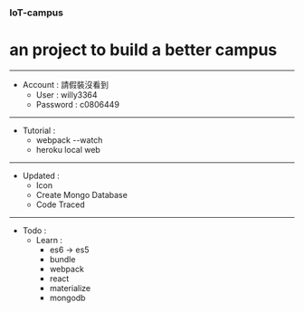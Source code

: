 ### IoT-campus
# an project to build a better campus
---
- Account : 請假裝沒看到
	- User : willy3364
	- Password : c0806449
---
- Tutorial :
	- webpack --watch
	- heroku local web
---
- Updated : 
	- Icon
	- Create Mongo Database
	- Code Traced
---
- Todo :
	- Learn :
		- es6 -> es5 
		- bundle
		- webpack
		- react
		- materialize
		- mongodb
